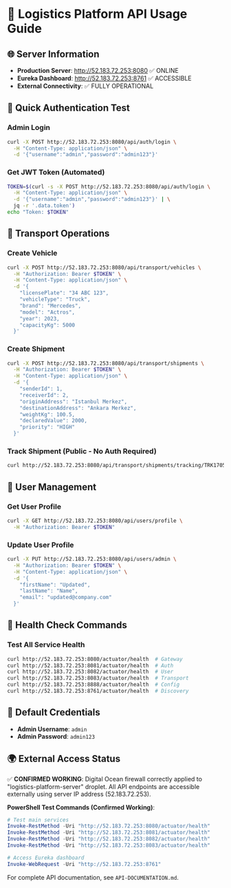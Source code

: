 # 🚀 Logistics Platform API Usage Guide

## 🌐 Server Information
- **Production Server**: http://52.183.72.253:8080 ✅ ONLINE
- **Eureka Dashboard**: http://52.183.72.253:8761 ✅ ACCESSIBLE
- **External Connectivity**: ✅ FULLY OPERATIONAL

## 🔐 Quick Authentication Test

### Admin Login
```bash
curl -X POST http://52.183.72.253:8080/api/auth/login \
  -H "Content-Type: application/json" \
  -d '{"username":"admin","password":"admin123"}'
```

### Get JWT Token (Automated)
```bash
TOKEN=$(curl -s -X POST http://52.183.72.253:8080/api/auth/login \
  -H "Content-Type: application/json" \
  -d '{"username":"admin","password":"admin123"}' | \
  jq -r '.data.token')
echo "Token: $TOKEN"
```

## 🚛 Transport Operations

### Create Vehicle
```bash
curl -X POST http://52.183.72.253:8080/api/transport/vehicles \
  -H "Authorization: Bearer $TOKEN" \
  -H "Content-Type: application/json" \
  -d '{
    "licensePlate": "34 ABC 123",
    "vehicleType": "Truck",
    "brand": "Mercedes",
    "model": "Actros",
    "year": 2023,
    "capacityKg": 5000
  }'
```

### Create Shipment
```bash
curl -X POST http://52.183.72.253:8080/api/transport/shipments \
  -H "Authorization: Bearer $TOKEN" \
  -H "Content-Type: application/json" \
  -d '{
    "senderId": 1,
    "receiverId": 2,
    "originAddress": "Istanbul Merkez",
    "destinationAddress": "Ankara Merkez",
    "weightKg": 100.5,
    "declaredValue": 2000,
    "priority": "HIGH"
  }'
```

### Track Shipment (Public - No Auth Required)
```bash
curl http://52.183.72.253:8080/api/transport/shipments/tracking/TRK17056789123456
```

## 👥 User Management

### Get User Profile
```bash
curl -X GET http://52.183.72.253:8080/api/users/profile \
  -H "Authorization: Bearer $TOKEN"
```

### Update User Profile
```bash
curl -X PUT http://52.183.72.253:8080/api/users/admin \
  -H "Authorization: Bearer $TOKEN" \
  -H "Content-Type: application/json" \
  -d '{
    "firstName": "Updated",
    "lastName": "Name",
    "email": "updated@company.com"
  }'
```

## 🧪 Health Check Commands

### Test All Service Health
```bash
curl http://52.183.72.253:8080/actuator/health  # Gateway
curl http://52.183.72.253:8081/actuator/health  # Auth
curl http://52.183.72.253:8082/actuator/health  # User
curl http://52.183.72.253:8083/actuator/health  # Transport
curl http://52.183.72.253:8888/actuator/health  # Config
curl http://52.183.72.253:8761/actuator/health  # Discovery
```

## 🔧 Default Credentials
- **Admin Username**: `admin`
- **Admin Password**: `admin123`

## 🌍 External Access Status
✅ **CONFIRMED WORKING**: Digital Ocean firewall correctly applied to "logistics-platform-server" droplet. All API endpoints are accessible externally using server IP address (52.183.72.253).

**PowerShell Test Commands (Confirmed Working)**:
```powershell
# Test main services
Invoke-RestMethod -Uri "http://52.183.72.253:8080/actuator/health"
Invoke-RestMethod -Uri "http://52.183.72.253:8081/actuator/health"
Invoke-RestMethod -Uri "http://52.183.72.253:8082/actuator/health"
Invoke-RestMethod -Uri "http://52.183.72.253:8083/actuator/health"

# Access Eureka dashboard
Invoke-WebRequest -Uri "http://52.183.72.253:8761"
```

For complete API documentation, see `API-DOCUMENTATION.md`.
